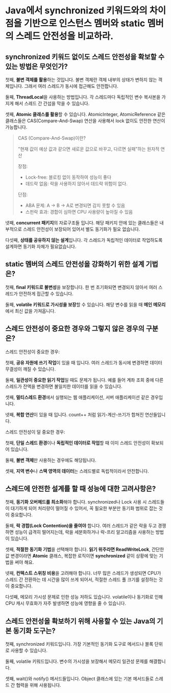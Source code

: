 # Java에서 synchronized 키워드와의 차이점을 기반으로 인스턴스 멤버와 static 멤버의 스레드 안전성을 비교하라.

## synchronized 키워드 없이도 스레드 안전성을 확보할 수 있는 방법은 무엇인가?

첫째, **불변 객체를 활용**하는 것입니다. 불변 객체란 객체 내부의 상태가 변하지 않는 객체입니다. 그래서 여러 스레드가 동시에 접근해도 안전합니다.

둘째, **ThreadLocal**을 사용하는 방법입니다. 각 스레드마다 독립적인 변수 복사본을 가지게 해서 스레드 간 간섭을 막을 수 있습니다.

셋째, **Atomic 클래스를 활용**할 수 있습니다. AtomicInteger, AtomicReference 같은 클래스들은 CAS(Compare-And-Swap) 연산을 사용해서 lock 없이도 안전한 연산이 가능합니다.

> CAS (Compare-And-Swap)이란?
>
> "현재 값이 예상 값과 같으면 새로운 값으로 바꾸고, 다르면 실패"하는 원자적 연산
>
> 장점:
>
> - Lock-free: 블로킹 없이 동작하여 성능이 좋다
> - 데드락 없음: 락을 사용하지 않아서 데드락 위험이 없다.
>
> 단점:
>
> - ABA 문제: A -> B -> A로 변경되면 감지 못할 수 있음
> - 스핀락 효과: 경합이 심하면 CPU 사용량이 높아질 수 있음

넷째, **concurrent 패키지**의 자료구조들 입니다. 해당 패키지 안에 있는 클래스들은 내부적으로 스레드 안전성이 보장되어 있어서 별도 동기화가 필요 없습니다.

다섯째, **상태를 공유하지 않는 설계**입니다. 각 스레드가 독립적인 데이터로 작업하도록 설계하면 동기화 자체가 필요없습니다.

## static 멤버의 스레드 안전성을 강화하기 위한 설계 기법은?

첫째, **final 키워드로 불변성**을 보장합니다. 한 번 초기화되면 변경되지 않아서 여러 스레드가 안전하게 접근할 수 있습니다.

둘째, **volatile 키워드로 가시성을 보장**할 수 있습니다. 해당 변수를 읽을 때 **메인 메모리**에서 최신 값을 가져옵니다.

## 스레드 안전성이 중요한 경우와 그렇지 않은 경우의 구분은?

스레드 안전성이 중요한 경우:

첫째, **공유 자원에 쓰기 작업**이 있을 때 입니다. 여러 스레드가 동시에 변경하면 데이터 무결성이 깨질 수 있습니다.

둘째, **일관성이 중요한 읽기 작업**일 때도 문제가 됩니다. 예를 들어 계좌 조회 중에 다른 스레드가 잔액을 변경하면 불일치한 데이터를 읽을 수 있습니다.

셋째, **멀티스레드 환경**에서 실행되는 웹 애플리케이션, 서버 애플리케이션 같은 경우입니다.

넷째, **복합 연산**이 있을 때 입니다. count++ 처럼 읽기-계산-쓰기가 합쳐진 연산들입니다.

스레드 안전성이 덜 중요한 경우:

첫째, **단일 스레드 환경**이나 **독립적인 데이터로 작업**할 때 이미 스레드 안전성이 확보되어 있습니다.

둘째, **불변 객체**만 사용하는 경우에도 해당됩니다.

셋째, **지역 변수**나 **스택 영역의 데이터**는 스레드별로 독립적이라서 안전합니다.

## 스레드에 안전한 설계를 할 때 성능에 대한 고려사항은?

첫째, **동기화 오버헤드를 최소화**해야 합니다. synchronized나 Lock 사용 시 스레드들이 대기하게 되어 처리량이 떨어질 수 있어서, 꼭 필요한 부분만 동기화 범위로 잡는 것이 중요합니다.

둘째, **락 경합(Lock Contention)을 줄여야** 합니다. 여러 스레드가 같은 락을 두고 경쟁하면 성능이 급격히 떨어지는데, 락을 세분화하거나 락-프리 알고리즘을 사용하는 방법이 있습니다.

셋째, **적절한 동기화 기법**을 선택해야 합니다. **읽기 위주라면 ReadWriteLock**, 간단한 값 변경이라면 **Atomic** 클래스, 복잡한 로직이면 **synchronized** 같이 상황에 맞는 기법을 써야 해요.

넷째, **컨텍스트 스위칭 비용**을 고려해야 합니다. 너무 많은 스레드가 생성되면 CPU가 스레드 간 전환하는 데 시간을 많이 쓰게 되어서, 적절한 스레드 풀 크기를 설정하는 것이 중요합니다.

다섯째, 메모리 가시성 문제로 인한 성능 저하도 있습니다. volatile이나 동기화로 인해 CPU 캐시 무효화가 자주 발생하면 성능에 영향을 줄 수 있습니다.

## 스레드 안전성을 확보하기 위해 사용할 수 있는 Java의 기본 동기화 도구는?

첫째, synchronized 키워드입니다. 가장 기본적인 동기화 도구로 메서드나 블록 단위로 사용할 수 있습니다.

둘째, volatile 키워드입니다. 변수의 가시성을 보장해서 메모리 일관성 문제를 해결합니다.

셋째, wait()와 notify() 메서드들입니다. Object 클래스에 있는 기본 메서드들로 스레드 간 협력을 위해 사용됩니다.
